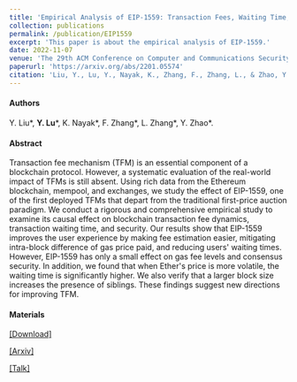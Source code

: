 ```yaml
---
title: 'Empirical Analysis of EIP-1559: Transaction Fees, Waiting Time, and Consensus Security'
collection: publications
permalink: /publication/EIP1559
excerpt: 'This paper is about the empirical analysis of EIP-1559.'
date: 2022-11-07
venue: 'The 29th ACM Conference on Computer and Communications Security (CCS)'
paperurl: 'https://arxiv.org/abs/2201.05574'
citation: 'Liu, Y., Lu, Y., Nayak, K., Zhang, F., Zhang, L., & Zhao, Y. (2022). Empirical Analysis of EIP-1559: Transaction Fees, Waiting Time, and Consensus Security. arXiv preprint arXiv:2201.05574.' 
---
```

#### Authors

Y. Liu\*, **Y. Lu**\*, K. Nayak\*, F. Zhang\*, L. Zhang\*, Y. Zhao\*.

#### Abstract

Transaction fee mechanism (TFM) is an essential component of a blockchain protocol. However, a systematic evaluation of the real-world impact of TFMs is still absent. Using rich data from the Ethereum blockchain, mempool, and exchanges, we study the effect of EIP-1559, one of the first deployed TFMs that depart from the traditional first-price auction paradigm. We conduct a rigorous and comprehensive empirical study to examine its causal effect on blockchain transaction fee dynamics, transaction waiting time, and security. Our results show that EIP-1559 improves the user experience by making fee estimation easier, mitigating intra-block difference of gas price paid, and reducing users' waiting times. However, EIP-1559 has only a small effect on gas fee levels and consensus security. In addition, we found that when Ether's price is more volatile, the waiting time is significantly higher. We also verify that a larger block size increases the presence of siblings. These findings suggest new directions for improving TFM.

#### Materials

[[Download]](yxlu.me/files/EIP1559.pdf)

[[Arxiv]](https://arxiv.org/abs/2201.05574)

[[Talk]](https://duke.zoom.us/rec/share/VFCt0C7QSSrB36l2Oo7Aeo2ukUDK6UUANKNhN6Y3n_RmxfgLGuZHsvknniwkFW2C.u8Um_2FSsp9GBC-F?startTime=1643583781000)

